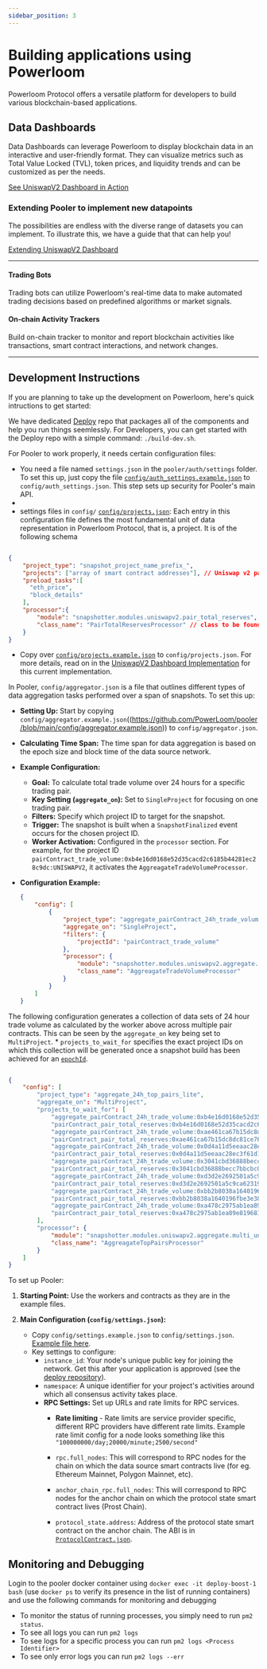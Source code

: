 ```yaml
---
sidebar_position: 3
---
```


# Building applications using Powerloom


Powerloom Protocol offers a versatile platform for developers to build various blockchain-based applications.

## Data Dashboards

Data Dashboards can leverage Powerloom to display blockchain data in an interactive and user-friendly format. They can visualize metrics such as Total Value Locked (TVL), token prices, and liquidity trends and can be customized as per the needs. 

[See UniswapV2 Dashboard in Action](https://uniswapv2.powerloom.io)

### Extending Pooler to implement new datapoints

The possibilities are endless with the diverse range of datasets you can implement. To illustrate this, we have a guide that that can help you! 

[Extending UniswapV2 Dashboard](/docs/build-with-powerloom/uniswapv2-dashboard/extending-uniswapv2-dashboard.md)


---

#### Trading Bots

Trading bots can utilize Powerloom's real-time data to make automated trading decisions based on predefined algorithms or market signals.

#### On-chain Activity Trackers

Build on-chain tracker to monitor and report blockchain activities like transactions, smart contract interactions, and network changes.

---

## Development Instructions

If you are planning to take up the development on Powerloom, here's quick intructions to get started: 

We have dedicated [Deploy](https://github.com/powerloom/deploy) repo that packages all of the components and help you run things seemlessly. For Developers, you can get started with the Deploy repo with a simple command: `./build-dev.sh`. 

For Pooler to work properly, it needs certain configuration files:

- You need a file named `settings.json` in the `pooler/auth/settings` folder. To set this up, just copy the file [`config/auth_settings.example.json`](https://github.com/PowerLoom/pooler/blob/main/config/auth_settings.example.json) to `config/auth_settings.json`. This step sets up security for Pooler's main API.
- 
- settings files in `config/`
[`config/projects.json`](https://github.com/PowerLoom/pooler/blob/main/config/projects.example.json): Each entry in this configuration file defines the most fundamental unit of data representation in Powerloom Protocol, that is, a project. It is of the following schema

```json

{
    "project_type": "snapshot_project_name_prefix_",
    "projects": ["array of smart contract addresses"], // Uniswap v2 pair contract addresses in this implementation
    "preload_tasks":[
      "eth_price",
      "block_details"
    ],
    "processor":{
        "module": "snapshotter.modules.uniswapv2.pair_total_reserves",
        "class_name": "PairTotalReservesProcessor" // class to be found in module snapshotter/modules/pooler/uniswapv2/pair_total_reserves.py
    }
}

```

-   Copy over  [`config/projects.example.json`](https://github.com/PowerLoom/pooler/blob/main/config/projects.example.json)  to  `config/projects.json`. For more details, read on in the  [UniswapV2 Dashboard Implementation](/build-with-powerloom/building-usecases/uniswapv2-dashboard) for this current implementation.

In Pooler, `config/aggregator.json` is a file that outlines different types of data aggregation tasks performed over a span of snapshots. To set this up:

- **Setting Up:** Start by copying `config/aggregator.example.json`((https://github.com/PowerLoom/pooler/blob/main/config/aggregator.example.json)) to `config/aggregator.json`.

- **Calculating Time Span:** The time span for data aggregation is based on the epoch size and block time of the data source network.

-  **Example Configuration:** 
   - **Goal:** To calculate total trade volume over 24 hours for a specific trading pair.
   - **Key Setting (`aggregate_on`):** Set to `SingleProject` for focusing on one trading pair.
   - **Filters:** Specify which project ID to target for the snapshot.
   - **Trigger:** The snapshot is built when a `SnapshotFinalized` event occurs for the chosen project ID.
   - **Worker Activation:** Configured in the `processor` section. For example, for the project ID `pairContract_trade_volume:0xb4e16d0168e52d35cacd2c6185b44281ec28c9dc:UNISWAPV2`, it activates the `AggreagateTradeVolumeProcessor`.

- **Configuration Example:**
   ```json
   {
       "config": [
           {
               "project_type": "aggregate_pairContract_24h_trade_volume",
               "aggregate_on": "SingleProject",
               "filters": {
                   "projectId": "pairContract_trade_volume"
               },
               "processor": {
                   "module": "snapshotter.modules.uniswapv2.aggregate.single_uniswap_trade_volume_24h",
                   "class_name": "AggreagateTradeVolumeProcessor"
               }
           }
       ]
   }
   ```


The following configuration generates a collection of data sets of 24 hour trade volume as calculated by the worker above across multiple pair contracts. This can be seen by the  `aggregate_on`  key being set to  `MultiProject`. *  `projects_to_wait_for`  specifies the exact project IDs on which this collection will be generated once a snapshot build has been achieved for an  [`epochId`](/docs/protocol/specifications/epoch.md).

```json

{
    "config": [
        "project_type": "aggregate_24h_top_pairs_lite",
        "aggregate_on": "MultiProject",
        "projects_to_wait_for": [
            "aggregate_pairContract_24h_trade_volume:0xb4e16d0168e52d35cacd2c6185b44281ec28c9dc:UNISWAPV2",
            "pairContract_pair_total_reserves:0xb4e16d0168e52d35cacd2c6185b44281ec28c9dc:UNISWAPV2",
            "aggregate_pairContract_24h_trade_volume:0xae461ca67b15dc8dc81ce7615e0320da1a9ab8d5:UNISWAPV2",
            "pairContract_pair_total_reserves:0xae461ca67b15dc8dc81ce7615e0320da1a9ab8d5:UNISWAPV2",
            "aggregate_pairContract_24h_trade_volume:0x0d4a11d5eeaac28ec3f61d100daf4d40471f1852:UNISWAPV2",
            "pairContract_pair_total_reserves:0x0d4a11d5eeaac28ec3f61d100daf4d40471f1852:UNISWAPV2",
            "aggregate_pairContract_24h_trade_volume:0x3041cbd36888becc7bbcbc0045e3b1f144466f5f:UNISWAPV2",
            "pairContract_pair_total_reserves:0x3041cbd36888becc7bbcbc0045e3b1f144466f5f:UNISWAPV2",
            "aggregate_pairContract_24h_trade_volume:0xd3d2e2692501a5c9ca623199d38826e513033a17:UNISWAPV2",
            "pairContract_pair_total_reserves:0xd3d2e2692501a5c9ca623199d38826e513033a17:UNISWAPV2",
            "aggregate_pairContract_24h_trade_volume:0xbb2b8038a1640196fbe3e38816f3e67cba72d940:UNISWAPV2",
            "pairContract_pair_total_reserves:0xbb2b8038a1640196fbe3e38816f3e67cba72d940:UNISWAPV2",
            "aggregate_pairContract_24h_trade_volume:0xa478c2975ab1ea89e8196811f51a7b7ade33eb11:UNISWAPV2",
            "pairContract_pair_total_reserves:0xa478c2975ab1ea89e8196811f51a7b7ade33eb11:UNISWAPV2"
        ],
        "processor": {
            "module": "snapshotter.modules.uniswapv2.aggregate.multi_uniswap_top_pairs_24h",
            "class_name": "AggreagateTopPairsProcessor"
        }
    ]
}
```

To set up Pooler:

1. **Starting Point:** Use the workers and contracts as they are in the example files.

2. **Main Configuration (`config/settings.json`):**
   - Copy `config/settings.example.json` to `config/settings.json`. [Example file here](https://github.com/PowerLoom/pooler/blob/main/config/settings.example.json).
   - Key settings to configure:
     - `instance_id`: Your node's unique public key for joining the network. Get this after your application is approved (see the [deploy repository](https://github.com/PowerLoom/deploy)).
     - `namespace`: A unique identifier for your project's activities around which all consensus activity takes place.
     - **RPC Settings:** Set up URLs and rate limits for RPC services. 
       -  **Rate limiting** - Rate limits are service provider specific, different RPC providers have different rate limits. Example rate limit config for a node looks something like this
       `"100000000/day;20000/minute;2500/second"`

       - `rpc.full_nodes`: This will correspond to RPC nodes for the chain on which the data source smart contracts live (for eg. Ethereum Mainnet, Polygon Mainnet, etc).
       - `anchor_chain_rpc.full_nodes`: This will correspond to RPC nodes for the anchor chain on which the protocol state smart contract lives (Prost Chain).
       - `protocol_state.address`: Address of the protocol state smart contract on the anchor chain. The ABI is in [`ProtocolContract.json`](https://github.com/PowerLoom/pooler/blob/main/pooler/static/abis/ProtocolContract.json).

## Monitoring and Debugging

Login to the pooler docker container using  `docker exec -it deploy-boost-1 bash`  (use  `docker ps`  to verify its presence in the list of running containers) and use the following commands for monitoring and debugging

-   To monitor the status of running processes, you simply need to run  `pm2 status`.
-   To see all logs you can run  `pm2 logs`
-   To see logs for a specific process you can run  `pm2 logs <Process Identifier>`
-   To see only error logs you can run  `pm2 logs --err`

